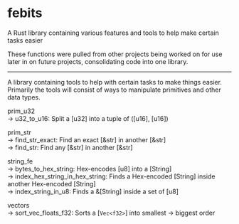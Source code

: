 # febits
A Rust library containing various features and tools to help make certain tasks easier

These functions were pulled from other projects being worked on for use later in on future projects, consolidating code into one library.

---

A library containing tools to help with certain tasks to make things easier.
Primarily the tools will consist of ways to manipulate primitives and other data types.

prim_u32<br>
\-> u32_to_u16: Split a [u32] into a tuple of ([u16], [u16])

prim_str<br>
\-> find_str_exact:  Find an exact [&str] in another [&str] <br>
\-> find_str: Find any [&str] in another [&str]

string_fe<br>
\-> bytes_to_hex_string:  Hex-encodes [u8] into a [String]<br>
\-> index_hex_string_in_hex_string:  Finds a Hex-encoded [String] inside another Hex-encoded [String]<br>
\-> index_string_in_u8:  Finds a &[String] inside a set of [u8]

vectors<br>
\-> sort_vec_floats_f32: Sorts a [`Vec<f32>`] into smallest -> biggest order